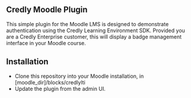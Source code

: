 ## Credly Moodle Plugin

This simple plugin for the Moodle LMS is designed to demonstrate authentication using the Credly Learning Environment SDK. Provided you are a Credly Enterprise customer, this will display a badge management interface in your Moodle course.


## Installation

* Clone this repository into your Moodle installation, in [moodle_dir]/blocks/credlylti
* Update the plugin from the admin UI.
